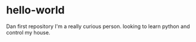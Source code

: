# hello-world
Dan first repository
I'm a really curious person. looking to learn python and control my house.
